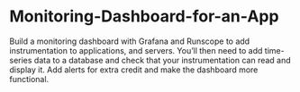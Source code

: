 # Monitoring-Dashboard-for-an-App
Build a monitoring dashboard with Grafana and Runscope to add instrumentation to applications, and servers. You’ll then need to add time-series data to a database and check that your instrumentation can read and display it. Add alerts for extra credit and make the dashboard more functional.
